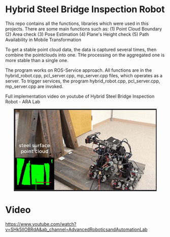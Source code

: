 # Hybrid Steel Bridge Inspection Robot
This repo contains all the functions, libraries which were used in this projects. There are some main functions such as:
(1) Point Cloud Boundary
(2) Area check
(3) Pose Estimation
(4) Plane's Height check
(5) Path Availability in Mobile Transformation 

  To get a stable point cloud data, the data is captured several times, then combine the pointclouds into one. THe processing on the aggregated one is more stable than a single one.

The program works on ROS-Service approach. All functions are in the hybrid_robot.cpp, pcl_server.cpp, mp_server.cpp files, which operates as a server. To trigger services, the program hybrid_robot.cpp, pcl_server.cpp, mp_server.cpp are invoked.


Full implementation video on youtube of Hybrid Steel Bridge Inspection Robot - ARA Lab
<p align="center">
<a href="https://www.youtube.com/watch?v=SHk5IIOBRdA&feature=youtu.be" 
target="_blank"><img src="/images/HybridRobot.gif" width="450" 
alt="Hybrid Steel Bridge Inspection Robot" width="450"/></a>
</p>

# Video
https://www.youtube.com/watch?v=SHk5IIOBRdA&ab_channel=AdvancedRoboticsandAutomationLab

